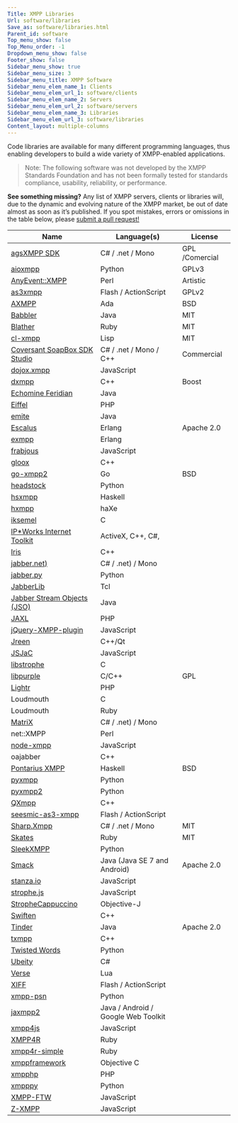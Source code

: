 ```yaml
---
Title: XMPP Libraries
Url: software/libraries
Save_as: software/libraries.html
Parent_id: software
Top_menu_show: false
Top_Menu_order: -1
Dropdown_menu_show: false
Footer_show: false
Sidebar_menu_show: true
Sidebar_menu_size: 3
Sidebar_menu_title: XMPP Software
Sidebar_menu_elem_name_1: Clients
Sidebar_menu_elem_url_1: software/clients
Sidebar_menu_elem_name_2: Servers
Sidebar_menu_elem_url_2: software/servers
Sidebar_menu_elem_name_3: Libraries
Sidebar_menu_elem_url_3: software/libraries
Content_layout: multiple-columns
---
```


Code libraries are available for many different programming languages, thus enabling developers to build a wide variety of XMPP-enabled applications.

> Note: The following software was not developed by the XMPP Standards Foundation and has not been formally tested for standards compliance, usability, reliability, or performance.

__See something missing?__ Any list of XMPP servers, clients or libraries will, due to the dynamic and evolving nature of the XMPP market, be out of date almost as soon as it’s published. If you spot mistakes, errors or omissions in the table below, please [submit a pull request!](https://github.com/xsf/xmpp.org)

| Name                                                                      | Language(s)                         | License          |
|---------------------------------------------------------------------------|-------------------------------------|------------------|
| [agsXMPP SDK](http://ag-software.net)                                     | C# / .net / Mono                    | GPL /Comercial   |
| [aioxmpp](https://github.com/horazont/aioxmpp)                            | Python                              | GPLv3         |
| [AnyEvent::XMPP](http://ta-sa.org)                                        | Perl                                | Artistic         |
| [as3xmpp](https://github.com/lyokato/as3xmppclient)                       | Flash / ActionScript                | GPLv2            |
| [AXMPP](http://orge.ada-ru.org)                                           | Ada                                 | BSD              |
| [Babbler](http://babbler-xmpp.blogspot.de)                                | Java                                | MIT              |
| [Blather](http://adhearsion.com)                                          | Ruby                                | MIT              |
| [cl-xmpp](http://common-lisp.net)                                         | Lisp                                | MIT              |
| [Coversant SoapBox SDK Studio](http://coversant.com)                      | C# / .net / Mono / C++              | Commercial       |
| [dojox.xmpp](https://github.com/dojo/dojox)                               | JavaScript                          |                  |
| [dxmpp](https://github.com/stefandxm/dxmpp)                               | C++                                 | Boost            |
| [Echomine Feridian](https://github.com/jdevelop/feridian)                 | Java                                |                  |
| [Eiffel](https://www.eiffel.org/resources/libraries/eiffel-xmpp)          | PHP                                 |                  |
| [emite](https://github.com/EmiteGWT/emite)                                | Java                                |                  |
| [Escalus](https://github.com/esl/escalus)                                 | Erlang                              | Apache 2.0       |
| [exmpp](http://exmpp.org)                                                 | Erlang                              |                  |
| [frabjous](https://github.com/theozaurus/frabjous)                        | JavaScript                          |                  |
| [gloox](http://camaya.net)                                                | C++                                 |                  |
| [go-xmpp2](https://cjones.org/hg/go-xmpp2)                                | Go                                  | BSD              |
| [headstock](https://github.com/Lawouach/headstock)                        | Python                              |                  |
| [hsxmpp](http://חנוך.se)                                                  | Haskell                             |                  |
| [hxmpp](http://hxmpp.disktree.net)                                        | haXe                                |                  |
| [iksemel](http://code.google.com/p/iksemel)                               | C                                   |                  |
| [IP*Works Internet Toolkit](https://www.nsoftware.com/ipworks/)           | ActiveX, C++, C#,                   |                  |
| [Iris](https://github.com/psi-im/iris)                                    | C++                                 |                  |
| [jabber.net)](https://code.google.com/archive/p/jabber-net/)              | C# / .net) / Mono                   |                  |
| [jabber.py](http://jabberpy.sourceforge.net/)                             | Python                              |                  |
| [JabberLib](http://coccinella.im)                                         | Tcl                                 |                  |
| [Jabber Stream Objects (JSO)](https://java.net/projects/jso)              | Java                                |                  |
| [JAXL](https://github.com/jaxl/JAXL)                                      | PHP                                 |                  |
| [jQuery-XMPP-plugin](https://github.com/maxpowel/jQuery-XMPP-plugin)      | JavaScript                          |                  |
| [Jreen](http://qutim.org)                                                 | C++/Qt                              |                  |
| [JSJaC](https://github.com/sstrigler/JSJaC)                               | JavaScript                          |                  |
| [libstrophe](http://strophe.im)                                           | C                                   |                  |
| [libpurple](https://developer.pidgin.im/wiki/WhatIsLibpurple)             | C/C++                               | GPL              |
| [Lightr](https://github.com/myYearbook/lightr)                            | PHP                                 |                  |
| Loudmouth                                                                 | C                                   |                  |
| Loudmouth                                                                 | Ruby                                |                  |
| [MatriX](http://ag-software.net)                                          | C# / .net) / Mono                   |                  |
| net::XMPP                                                                 | Perl                                |                  |
| [node-xmpp](http://node-xmpp.org)                                         | JavaScript                          |                  |
| oajabber                                                                  | C++                                 |                  |
| [Pontarius XMPP](https://github.com/pontarius/pontarius-xmpp/)            | Haskell                             | BSD              |
| [pyxmpp](http://pyxmpp.jajcus.net/pyxmpp.html)                            | Python                              |                  |
| [pyxmpp2](https://github.com/Jajcus/pyxmpp2)                              | Python                              |                  |
| [QXmpp](www.qxmpp.org)                                                    | C++                                 |                  |
| [seesmic-as3-xmpp](https://code.google.com/archive/p/seesmic-as3-xmpp)    | Flash / ActionScript                |                  |
| [Sharp.Xmpp](https://github.com/pgstath/Sharp.Xmpp)                       | C# / .net / Mono                    | MIT              | 
| [Skates](https://github.com/julien51/skates)                              | Ruby                                | MIT              |
| [SleekXMPP](https://github.com/fritzy/SleekXMPP)                          | Python                              |                  |
| [Smack](http://www.igniterealtime.org/projects/smack)                     | Java (Java SE 7 and Android)        | Apache 2.0       |
| [stanza.io](https://github.com/otalk/stanza.io)                           | JavaScript                          |                  |
| [strophe.js](http://strophe.im/strophejs)                                 | JavaScript                          |                  |
| [StropheCappuccino](https://github.com/ArchipelProject/StropheCappuccino) | Objective-J                         |                  |
| [Swiften](http://swift.im)                                                | C++                                 |                  |
| [Tinder](http://www.igniterealtime.org/projects/tinder)                   | Java                                | Apache 2.0       |
| [txmpp](https://github.com/rpavlik/txmpp)                                 | C++                                 |                  |
| [Twisted Words](http://twistedmatrix.com)                                 | Python                              |                  |
| [Ubeity](https://github.com/ubiety/xmpp)                                  | C#                                  |                  |
| [Verse](http://matthewwild.co.uk/projects/verse/verse_doc.xml)            | Lua                                 |                  |
| [XIFF](http://igniterealtime.org)                                         | Flash / ActionScript                |                  |
| [xmpp-psn](http://code.google.com)                                        | Python                              |                  |
| [jaxmpp2](https://projects.tigase.org/projects/jaxmpp2)                   | Java / Android / Google Web Toolkit |                  |
| [xmpp4js](http://xmpp4js.sourceforge.net/)                                | JavaScript                          |                  |
| [XMPP4R](https://xmpp4r.github.io/)                                       | Ruby                                |                  |
| [xmpp4r-simple](http://code.google.com)                                   | Ruby                                |                  |
| [xmppframework](http://github.com)                                        | Objective C                         |                  |
| [xmpphp](http://code.google.com)                                          | PHP                                 |                  |
| [xmpppy](http://xmpppy.sourceforge.net)                                   | Python                              |                  |
| [XMPP-FTW](https://github.com/xmpp-ftw)                                   | JavaScript                          |                  |
| [Z-XMPP](http://ivan.vucica.net)                                          | JavaScript                          |                  |


